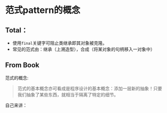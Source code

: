 # 范式pattern的概念
## Total：
- 使用`final`关键字可阻止类继承即其对象被克隆。
- 常见的范式由：继承（上溯造型），合成（将某对象的句柄移入一对象中）



## From Book
范式的概念:
>范式的基本概念亦可看成是程序设计的基本概念：添加一层新的抽象！只要我们抽象了某些东西，就相当于隔离了特定的细节。

自己来讲：